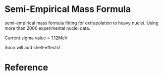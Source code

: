 # Semi-Empirical Mass Formula
 semi-empirical mass formula fitting for extrapolation to heavy nuclei.
 Using more than 2000 experimental nuclei data.
 
 Current sigma value = 1.12MeV
 
 Soon will add shell-effects!
# Reference
